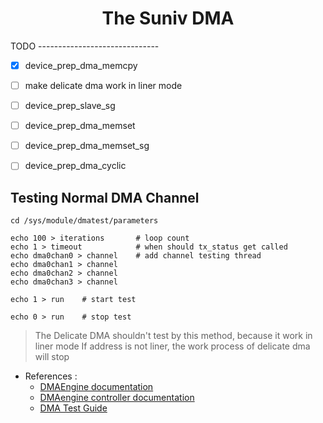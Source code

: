 <h1 align="center">The Suniv DMA</h1>
TODO
------------------------------

- [x] device_prep_dma_memcpy

- [ ] make delicate dma work in liner mode

- [ ] device_prep_slave_sg

- [ ] device_prep_dma_memset

- [ ] device_prep_dma_memset_sg

- [ ] device_prep_dma_cyclic

Testing Normal DMA Channel
------------------------------
```shell
cd /sys/module/dmatest/parameters

echo 100 > iterations       # loop count
echo 1 > timeout            # when should tx_status get called
echo dma0chan0 > channel    # add channel testing thread
echo dma0chan1 > channel
echo dma0chan2 > channel
echo dma0chan3 > channel

echo 1 > run    # start test

echo 0 > run    # stop test

```
> The Delicate DMA shouldn't test by this method, because it work in liner mode
> If address is not liner, the work process of delicate dma will stop

- References :
    - [DMAEngine documentation](https://docs.kernel.org/driver-api/dmaengine/index.html)
    - [DMAengine controller documentation](https://docs.kernel.org/driver-api/dmaengine/provider.html)
    - [DMA Test Guide](https://docs.kernel.org/driver-api/dmaengine/dmatest.html)
